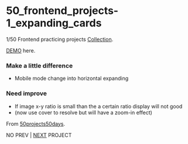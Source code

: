 # 50_frontend_projects-1_expanding_cards

1/50 Frontend practicing projects [Collection](https://github.com/yswnqc/50_frontend_projects-collection).

[DEMO](https://yswnqc.github.io/50_frontend_projects-1_expanding_cards/) here.

### Make a little difference
- Mobile mode change into horizontal expanding

### Need improve
- If image x-y ratio is small than the a certain ratio display will not good
- (now use cover to resolve but will have a zoom-in effect)

From [50projects50days](https://50projects50days.com).

NO PREV | [NEXT](https://github.com/yswnqc/50_frontend_projects-2_progress_steps) PROJECT
